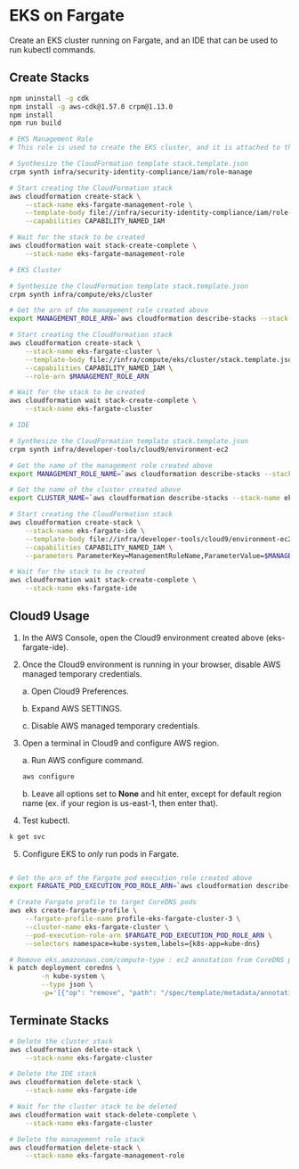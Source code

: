 # EKS on Fargate

Create an EKS cluster running on Fargate, and an IDE that can be used to run kubectl commands.

## Create Stacks

```bash
npm uninstall -g cdk
npm install -g aws-cdk@1.57.0 crpm@1.13.0
npm install
npm run build

# EKS Management Role
# This role is used to create the EKS cluster, and it is attached to the IDE to access the cluster

# Synthesize the CloudFormation template stack.template.json
crpm synth infra/security-identity-compliance/iam/role-manage

# Start creating the CloudFormation stack
aws cloudformation create-stack \
    --stack-name eks-fargate-management-role \
    --template-body file://infra/security-identity-compliance/iam/role-manage/stack.template.json \
    --capabilities CAPABILITY_NAMED_IAM

# Wait for the stack to be created
aws cloudformation wait stack-create-complete \
    --stack-name eks-fargate-management-role

# EKS Cluster

# Synthesize the CloudFormation template stack.template.json
crpm synth infra/compute/eks/cluster

# Get the arn of the management role created above
export MANAGEMENT_ROLE_ARN=`aws cloudformation describe-stacks --stack-name eks-fargate-management-role --query "Stacks[0].Outputs[0].OutputValue" --output text`

# Start creating the CloudFormation stack
aws cloudformation create-stack \
    --stack-name eks-fargate-cluster \
    --template-body file://infra/compute/eks/cluster/stack.template.json \
    --capabilities CAPABILITY_NAMED_IAM \
    --role-arn $MANAGEMENT_ROLE_ARN

# Wait for the stack to be created
aws cloudformation wait stack-create-complete \
    --stack-name eks-fargate-cluster

# IDE

# Synthesize the CloudFormation template stack.template.json
crpm synth infra/developer-tools/cloud9/environment-ec2

# Get the name of the management role created above
export MANAGEMENT_ROLE_NAME=`aws cloudformation describe-stacks --stack-name eks-fargate-management-role --query "Stacks[0].Outputs[1].OutputValue" --output text`

# Get the name of the cluster created above
export CLUSTER_NAME=`aws cloudformation describe-stacks --stack-name eks-fargate-cluster --query "Stacks[0].Outputs[0].OutputValue" --output text`

# Start creating the CloudFormation stack
aws cloudformation create-stack \
    --stack-name eks-fargate-ide \
    --template-body file://infra/developer-tools/cloud9/environment-ec2/stack.template.json \
    --capabilities CAPABILITY_NAMED_IAM \
    --parameters ParameterKey=ManagementRoleName,ParameterValue=$MANAGEMENT_ROLE_NAME ParameterKey=ClusterName,ParameterValue=$CLUSTER_NAME

# Wait for the stack to be created
aws cloudformation wait stack-create-complete \
    --stack-name eks-fargate-ide
```

## Cloud9 Usage

1.  In the AWS Console, open the Cloud9 environment created above (eks-fargate-ide).

2.  Once the Cloud9 environment is running in your browser, disable AWS managed temporary credentials.

    a.  Open Cloud9 Preferences.
    
    b.  Expand AWS SETTINGS.
    
    c.  Disable AWS managed temporary credentials.

3.  Open a terminal in Cloud9 and configure AWS region.

    a.  Run AWS configure command.
    ```bash
    aws configure
    ```
    
    b.  Leave all options set to **None** and hit enter, except for default region name (ex. if your region is us-east-1, then enter that).

4.  Test kubectl.

```bash
k get svc
```

5.  Configure EKS to *only* run pods in Fargate.

```bash

# Get the arn of the Fargate pod execution role created above
export FARGATE_POD_EXECUTION_POD_ROLE_ARN=`aws cloudformation describe-stacks --stack-name eks-fargate-cluster --query "Stacks[0].Outputs[1].OutputValue" --output text`

# Create Fargate profile to target CoreDNS pods
aws eks create-fargate-profile \
    --fargate-profile-name profile-eks-fargate-cluster-3 \
    --cluster-name eks-fargate-cluster \
    --pod-execution-role-arn $FARGATE_POD_EXECUTION_POD_ROLE_ARN \
    --selectors namespace=kube-system,labels={k8s-app=kube-dns}

# Remove eks.amazonaws.com/compute-type : ec2 annotation from CoreDNS pods
k patch deployment coredns \
        -n kube-system \
        --type json \
        -p='[{"op": "remove", "path": "/spec/template/metadata/annotations/eks.amazonaws.com~1compute-type"}]'

```

## Terminate Stacks

```bash
# Delete the cluster stack
aws cloudformation delete-stack \
    --stack-name eks-fargate-cluster

# Delete the IDE stack
aws cloudformation delete-stack \
    --stack-name eks-fargate-ide

# Wait for the cluster stack to be deleted
aws cloudformation wait stack-delete-complete \
    --stack-name eks-fargate-cluster

# Delete the management role stack
aws cloudformation delete-stack \
    --stack-name eks-fargate-management-role
```
